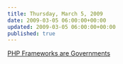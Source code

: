 ```yaml
---
title: Thursday, March 5, 2009
date: 2009-03-05 06:00:00+00:00
updated: 2009-03-05 06:00:00+00:00
published: true
---
```


[PHP Frameworks are Governments](/php-frameworks-are-governments/)

